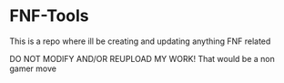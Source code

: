 # FNF-Tools
This is a repo where ill be creating and updating anything FNF related

DO NOT MODIFY AND/OR REUPLOAD MY WORK! That would be a non gamer move
